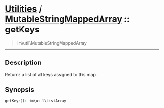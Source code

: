 # [Utilities](util.md) / [MutableStringMappedArray](util-MutableStringMappedArray.md) :: getKeys
 > im\util\MutableStringMappedArray
____

## Description
Returns a list of all keys assigned to this map

## Synopsis
```php
getKeys(): im\util\ListArray
```
